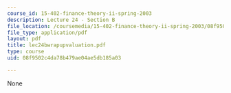 ```yaml
---
course_id: 15-402-finance-theory-ii-spring-2003
description: Lecture 24 - Section B
file_location: /coursemedia/15-402-finance-theory-ii-spring-2003/08f9502c4da78b479ae04ae5db185a03_lec24bwrapupvaluation.pdf
file_type: application/pdf
layout: pdf
title: lec24bwrapupvaluation.pdf
type: course
uid: 08f9502c4da78b479ae04ae5db185a03

---
```

None